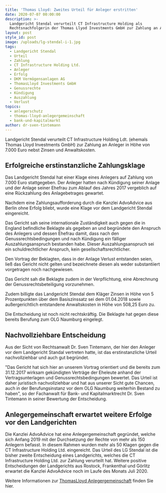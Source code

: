 ```yaml
---
title: 'Thomas Lloyd: Zweites Urteil für Anleger erstritten'
date: 2020-07-07 00:00:00
description: >-
  Landgericht Stendal verurteilt CT Infrastructure Holding als
  Rechtsnachfolgerin der Thomas Llyod Investments GmbH zur Zahlung an Anleger.
layout: post
style_id: post
image: /uploads/lg-stendal-i-1.jpg
tags:
  - Landgericht Stendal
  - Urteil
  - Zahlung
  - CT Infrastructure Holding Ltd.
  - Anleger
  - Erfolg
  - DKM Vermögensanlagen AG
  - ThomasLloyd Investments GmbH
  - Genussrechte
  - Kündigung
  - Auszahlung
  - Verlust
topics:
  - anlegerschutz
  - thomas-lloyd-anlegergemeinschaft
  - bank-und-kapitalmarkt
author: dr-sven-tintemann
---
```

Landgericht Stendal verurteilt CT Infrastructure Holding Ldt. (ehemals Thomas Lloyd Investments GmbH) zur Zahlung an Anleger in Höhe von 7.000 Euro nebst Zinsen und Anwaltskosten.&nbsp;

## Erfolgreiche erstinstanzliche Zahlungsklage&nbsp;

Das Landgericht Stendal hat einer Klage eines Anlegers auf Zahlung von 7.000 Euro stattgegeben. Der Anleger hatten nach Kündigung seiner Anlage und der Anlage seiner Ehefrau zum Ablauf des Jahres 2017 vergeblich auf eine Rückzahlung des Anlagebetrages gewartet.&nbsp;

Nachdem eine Zahlungsaufforderung durch die Kanzlei AdvoAdvice aus Berlin ohne Erfolg bliebt, wurde eine Klage vor dem Landgericht Stendal eingereicht.&nbsp;

Das Gericht sah seine internationale Zuständigkeit auch gegen die in England befindliche Beklagte als gegeben an und begründete den Anspruch des Anlegers und dessen Ehefrau damit, dass nach den Genussrechtsbedingungen und nach Kündigung ein fälliger Auszahlungsanspruch bestanden habe. Dieser Auszahlungsanspruch sei ein schuldrechtlicher Anspruch, kein gesellschaftsrechtlicher.&nbsp;

Den Vortrag der Beklagten, dass in der Anlage Verlust entstanden seien, ließ das Gericht nicht gelten und bezeichnete diesen als weder substantiiert vorgetragen noch nachgewiesen.&nbsp;

Das Gericht sah die Beklagte zudem in der Verpflichtung, eine Abrechnung der Genussrechtsbeteiligung vorzunehmen.&nbsp;

Zudem billigte das Landgericht Stendal dem Kläger Zinsen in Höhe von 5 Prozentpunkten über dem Basiszinssatz sei dem 01.04.2018 sowie außergerichtlich entstandene Anwaltskosten in Höhe von 508,25 Euro zu.&nbsp;

Die Entscheidung ist noch nicht rechtskräftig. Die Beklagte hat gegen diese bereits Berufung zum OLG Naumburg eingelegt.&nbsp;

## Nachvollziehbare Entscheidung

Aus der Sicht von Rechtsanwalt Dr. Sven Tintemann, der hier den Anleger vor dem Landgericht Standal vertreten hatte, ist das erstinstanzliche Urteil nachvollziehbar und auch gut begründet.&nbsp;

"Das Gericht hat sich hier an unserem Vortrag orientiert und die bereits zum 31.12.2017 wirksam gekündigten Verträge der Eheleute anhand der Vertragsunterlagen und Genussrechtsbedingungen bewertet. Das Urteil ist daher juristisch nachvollziehbar und hat aus unserer Sicht gute Chancen, auch in der Berufungsinstanz vor dem OLG Naumburg weiterhin Bestand zu haben", so der Fachanwalt für Bank- und Kapitalmarktrecht Dr. Sven Tintemann in seiner Bewertung der Entscheidung.&nbsp;

## Anlegergemeinschaft erwartet weitere Erfolge vor den Landgerichten

Die Kanzlei AdvoAdvice hat eine Anlegergemeinschaft gegründet, welche sich Anfang 2019 mit der Durchsetzung der Rechte von mehr als 150 Anlegern befasst. In diesem Rahmen wurden mehr als 50 Klagen gegen die CT Infrastructure Holding Ltd. eingereicht. Das Urteil des LG Stendal ist die bisher zweite Entscheidung eines Landgerichts, welches die CT Infrastructure Holding Ltd. zur Zahlung verurteilt hat. Weitere positive Entscheidungen der Landgerichts aus Rostock, Frankenthal und Görlitz erwartet die Kanzlei AdvoAdvice noch im Laufe des Monats Juli 2020.&nbsp;

Weitere Informationen zur [ThomasLloyd Anlegergemeinschaft](/themen/thomas-lloyd-anlegergemeinschaft/) finden Sie hier.&nbsp;